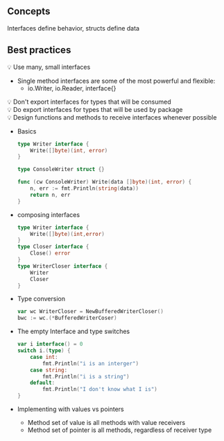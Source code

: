 ## Concepts
Interfaces define behavior, structs define data 

## Best practices

<aside>
💡 Use many, small interfaces

- Single method interfaces are some of the most powerful and flexible:
    - io.Writer, io.Reader, interface{}
</aside>

<aside>
💡 Don't export interfaces for types that will be consumed

</aside>

<aside>
💡 Do export interfaces for types that will be used by package

</aside>

<aside>
💡 Design functions and methods to receive interfaces whenever possible

</aside>

- Basics
    
    ```go
    type Writer interface {
    	Write([]byte)(int, error)
    }
    
    type ConsoleWriter struct {}
    
    func (cw ConsoleWriter) Write(data []byte)(int, error) {
    	n, err := fmt.Println(string(data))
    	return n, err
    }
    ```
    
- composing interfaces
    
    ```go
    type Writer interface {
    	Write([]byte)(int,error)
    }
    type Closer interface {
    	Close() error
    }
    type WriterCloser interface {
    	Writer
    	Closer
    }
    ```
    
- Type conversion
    
    ```go
    var wc WriterCloser = NewBufferedWriterCloser()
    bwc := wc.(*BufferedWriterCoser)
    ```
    
- The empty Interface and type switches
    
    ```go
    var i interface() = 0
    switch i.(type) {
    	case int:
    		fmt.Println("i is an interger")
    	case string:
    		fmt.Println("i is a string")
    	default:
    		fmt.Println("I don't know what I is")
    }
    ```
    
- Implementing with values vs pointers
    - Method set of value is all methods with value receivers
    - Method set of pointer is all methods, regardless of receiver type